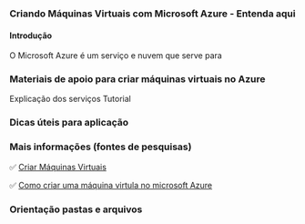 ### Criando Máquinas Virtuais com Microsoft Azure - Entenda aqui

#### Introdução
O Microsoft Azure é um serviço e nuvem que serve para 


### Materiais de apoio para criar máquinas virtuais no Azure
Explicação dos serviços 
Tutorial

### Dicas úteis para aplicação

### Mais informações (fontes de pesquisas)

✅ [Criar Máquinas Virtuais](https://learn.microsoft.com/pt-br/azure/virtual-machines/windows/quick-create-portal)

✅ [Como criar uma máquina virtula no microsoft Azure](https://www.altus.com.br/base-conhecimento/categoria/24/detalhe/350/como-criar-uma-maquina-virtual-no-microsoft-azure)

### Orientação pastas e arquivos
